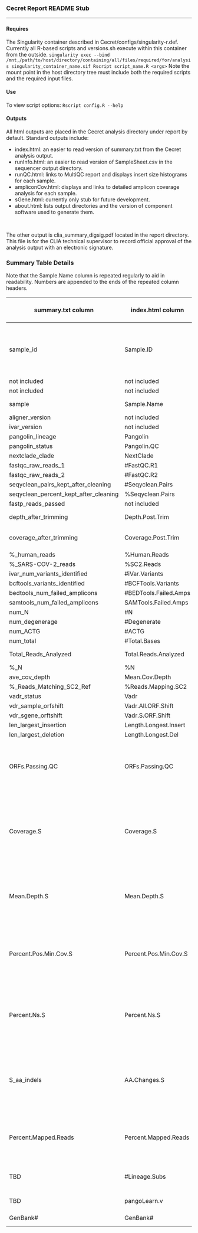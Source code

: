 ### Cecret Report README Stub

***

#### Requires
The Singularity container described in Cecret/configs/singularity-r.def. Currently all R-based scripts and versions.sh execute within this container from the outside. 
`singularity exec --bind /mnt,/path/to/host/directory/containing/all/files/required/for/analysis singularity_container_name.sif Rscript script_name.R <args>` Note the mount point in the host directory tree must include both the required scripts and the required input files.

#### Use
To view script options: `Rscript config.R --help`

#### Outputs
All html outputs are placed in the Cecret analysis directory under report by default. Standard outputs include:
* index.html: an easier to read version of summary.txt from the Cecret analysis output.
* runInfo.html: an easier to read version of SampleSheet.csv in the sequencer output directory.
* runQC.html: links to MultiQC report and displays insert size histograms for each sample.
* ampliconCov.html: displays and links to detailed amplicon coverage analysis for each sample.
* sGene.html: currently only stub for future development.
* about.html: lists output directories and the version of component software used to generate them.

<br>

The other output is clia_summary_digsig.pdf located in the report directory. This file is for the CLIA technical supervisor to record official approval of the analysis output with an electronic signature.


### Summary Table Details
Note that the Sample.Name column is repeated regularly to aid in readability. Numbers are appended to the ends of the repeated column headers.

| summary.txt column | index.html column | eLIMS report column | value description |
| --- | --- | --- | --- |
| sample_id | Sample.ID | not included | Sample ID fragment starting at beginning and going through first hyphen |
| not included | not included | CSID | |
| not included | not included | CUID | |
| sample | Sample.Name | not included | Full sample identifier |
| aligner_version | not included | not included | |
| ivar_version | not included | not included | |
| pangolin_lineage | Pangolin | Lineage | |
| pangolin_status | Pangolin.QC | not included | |
| nextclade_clade | NextClade | not included | |
| fastqc_raw_reads_1 | #FastQC.R1 | Total Reads | |
| fastqc_raw_reads_2 | #FastQC.R2 | not included | |
| seqyclean_pairs_kept_after_cleaning | #Seqyclean.Pairs | not included | |
| seqyclean_percent_kept_after_cleaning | %Seqyclean.Pairs | not included | |
| fastp_reads_passed | not included | not included | |
| depth_after_trimming | Depth.Post.Trim | Average Depth | |
| coverage_after_trimming | Coverage.Post.Trim | Percent Genome Coverage | |
| %_human_reads | %Human.Reads | not included | |
| %_SARS-COV-2_reads | %SC2.Reads | not included | |
| ivar_num_variants_identified | #iVar.Variants | not included | |
| bcftools_variants_identified | #BCFTools.Variants | not included | |
| bedtools_num_failed_amplicons | #BEDTools.Failed.Amps | not included | |
| samtools_num_failed_amplicons | SAMTools.Failed.Amps | not included | |
| num_N | #N | not included | |
| num_degenerage | #Degenerate | not included | |
| num_ACTG | #ACTG | not included | |
| num_total | #Total.Bases | not included | |
| Total_Reads_Analyzed | Total.Reads.Analyzed | Mapped Reads | |
| %_N | %N | not included | |
| ave_cov_depth | Mean.Cov.Depth | not included | |
| %_Reads_Matching_SC2_Ref | %Reads.Mapping.SC2 | not included | |
| vadr_status | Vadr | not included | |
| vdr_sample_orfshift | Vadr.All.ORF.Shift | not included | |
| vdr_sgene_orftshift | Vadr.S.ORF.Shift | not included | |
| len_largest_insertion | Length.Longest.Insert | not included | |
| len_largest_deletion | Length.Longest.Del | not included | |
| ORFs.Passing.QC | ORFs.Passing.QC | Open Reading Frames | a count of ORFs with >=95% coverage and mean depth of >=100x |
| Coverage.S | Coverage.S | S-gene Coverage | percentage of positions in the predicted S gene length that have any (even 1 read) sequencing data |
| Mean.Depth.S | Mean.Depth.S | not included | mean depth of coverage of sequencing across predicted S gene |
| Percent.Pos.Min.Cov.S | Percent.Pos.Min.Cov.S | not included | percentage of positions in the S gene that meet minimum coverage threshold |
| Percent.Ns.S | Percent.Ns.S | not included | percentage of Ns in the region of the consensus sequence for the S gene |
| S_aa_indels | AA.Changes.S | Spike Protein Substitutions | list of insertions, deletions, and substitions found in the amino acids reported for the S gene |
| Percent.Mapped.Reads | Percent.Mapped.Reads | Percent Mapped Reads | Calculated as (Total Reads Analyzed / Total Reads)*100 |
| TBD | #Lineage.Subs | Number of Lineage-Defined Substitutions | |
| TBD | pangoLearn.v | pangoLEARN Version | |
| GenBank# | GenBank# | GenBank Accession # | |

